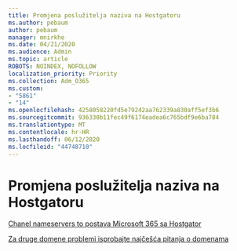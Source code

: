 ```yaml
---
title: Promjena poslužitelja naziva na Hostgatoru
ms.author: pebaum
author: pebaum
manager: mnirkhe
ms.date: 04/21/2020
ms.audience: Admin
ms.topic: article
ROBOTS: NOINDEX, NOFOLLOW
localization_priority: Priority
ms.collection: Adm_O365
ms.custom:
- "5861"
- "14"
ms.openlocfilehash: 4258058220fd5e79242aa762339a830aff5ef3b6
ms.sourcegitcommit: 936330b11fec49f6174eadea6c765bdf9e6ba784
ms.translationtype: MT
ms.contentlocale: hr-HR
ms.lasthandoff: 06/12/2020
ms.locfileid: "44748710"
---
```

# <a name="change-nameservers-at-hostgator"></a>Promjena poslužitelja naziva na Hostgatoru

[Chanel nameservers to postava Microsoft 365 sa Hostgator](https://docs.microsoft.com/microsoft-365/admin/dns/change-nameservers-at-hostgator?view=o365-worldwide)

[Za druge domene problemi isprobajte najčešća pitanja o domenama](https://docs.microsoft.com/microsoft-365/admin/setup/domains-faq?view=o365-worldwide)